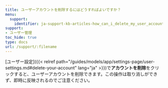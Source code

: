 ```yaml
---
title: ユーザーアカウントを削除するにはどうすればよいですか？
menu:
  support:
    identifier: ja-support-kb-articles-how_can_i_delete_my_user_account
support:
- ユーザー管理
toc_hide: true
type: docs
url: /support/:filename
---
```


[ユーザー設定]({{< relref path="/guides/models/app/settings-page/user-settings.md#delete-your-account" lang="ja" >}})で**アカウントを削除**をクリックすると、ユーザーアカウントを削除できます。この操作は取り消しができず、即時に反映されるのでご注意ください。